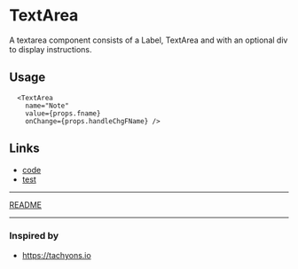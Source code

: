# TextArea

A textarea component consists of a Label, TextArea and with an optional div to display instructions.

## Usage

```
  <TextArea
    name="Note"
    value={props.fname}
    onChange={props.handleChgFName} />
```

## Links

* [code](index.js)
* [test](test.js)

---

[README](../../README.md)

---

### Inspired by

* https://tachyons.io

